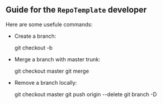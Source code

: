 ## Guide for the `RepoTemplate` developer

Here are some usefule commands:

- Create a branch:

	git checkout -b <branch>

- Merge a branch with master trunk:

	git checkout master
  	git merge <branch>

- Remove a branch locally:
  	 
	 git checkout master
  	 git push origin --delete <branch>
	 git branch -D <branch>

